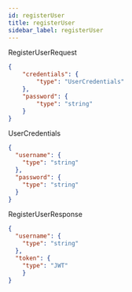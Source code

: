 ```yaml
---
id: registerUser
title: registerUser
sidebar_label: registerUser 
---
```


RegisterUserRequest
```json
{
	"credentials": {
		"type": "UserCredentials"
	},
	"password": {
		"type": "string"
	}
}
```

UserCredentials
```json
{
  "username": {
    "type": "string"
  },
  "password": {
    "type": "string"
  }
}
```

RegisterUserResponse
```json 
{
  "username": {
    "type": "string"
  },
  "token": {
    "type": "JWT"
	}
}
```
